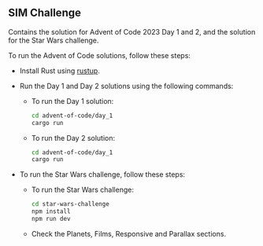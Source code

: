 ## SIM Challenge

Contains the solution for Advent of Code 2023 Day 1 and 2, and the solution for the Star Wars challenge.

To run the Advent of Code solutions, follow these steps:

- Install Rust using [rustup](https://rustup.rs/).
- Run the Day 1 and Day 2 solutions using the following commands:

   - To run the Day 1 solution:
     ```bash
     cd advent-of-code/day_1
     cargo run
     ```

   - To run the Day 2 solution:
     ```bash
     cd advent-of-code/day_1
     cargo run
     ```

- To run the Star Wars challenge, follow these steps:

   - To run the Star Wars challenge:
     ```bash
     cd star-wars-challenge
     npm install
     npm run dev
     ```
   - Check the Planets, Films, Responsive and Parallax sections.